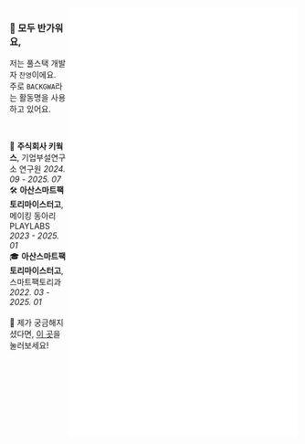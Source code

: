 <!-- 대표 이미지 -->
<!-- 추후 삽입 -->

<!-- 깃허브 메트릭 -->
<img align="right" width="400" src="./attachments/metrics.svg">

<!-- 인삿말 -->
### 👋 모두 반가워요,
저는 풀스택 개발자 `찬영`이에요.  
주로 `BACKGWA`라는 활동명을 사용하고 있어요.

<br>

<!-- 경험 -->
<span title="머신비전부터 시작해서, 많은 기술을 경험했어요. 좋은 제품을 위해서 심혈을 기울여야했고, 창의적인 프로젝트를 구현하는데 다양한 기술을 배워야했어요.">💼 **주식회사 키웍스**, 기업부설연구소 연구원 <i>2024. 09 - 2025. 07</i></span>  
<span title="제가 창립한 동아리이자, 지금까지 학생들이 자신의 꿈을 펼치고 있는 동아리이에요. 직접 설계부터 프로그래밍까지 학생들의 창의력을 실물로 구현할 수 있는 동아리이죠. 작게 시작했지만, 인기가 너무 많아져 면접까지 필요한 동아리가 되었어요.">🛠️ **아산스마트팩토리마이스터고**, 메이킹 동아리 PLAYLABS <i>2023 - 2025. 01</i></span>  
<span title="기본적인 프로그래밍부터 IoT/AI와 더불어 하드웨어를 다루고 설계까지 배울 수 있어, 진짜 마이스터가 될 수 있는 학교였어요.">🎓 **아산스마트팩토리마이스터고**, 스마트팩토리과 <i>2022. 03 - 2025. 01</i></span>  
<br>📖 제가 궁금해지셨다면, [이 곳]()을 눌러보세요!
